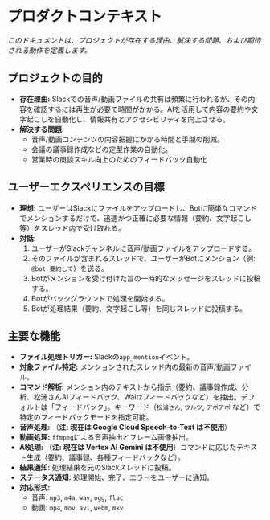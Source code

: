 # プロダクトコンテキスト

*このドキュメントは、プロジェクトが存在する理由、解決する問題、および期待される動作を定義します。*

## プロジェクトの目的

*   **存在理由:** Slackでの音声/動画ファイルの共有は頻繁に行われるが、その内容を確認するには再生が必要で時間がかかる。AIを活用して内容の要約や文字起こしを自動化し、情報共有とアクセシビリティを向上させる。
*   **解決する問題:**
    *   音声/動画コンテンツの内容把握にかかる時間と手間の削減。
    *   会議の議事録作成などの定型作業の自動化。
    *   営業時の商談スキル向上のためのフィードバック自動化

## ユーザーエクスペリエンスの目標

*   **理想:** ユーザーはSlackにファイルをアップロードし、Botに簡単なコマンドでメンションするだけで、迅速かつ正確に必要な情報（要約、文字起こし等）をスレッド内で受け取れる。
*   **対話:**
    1.  ユーザーがSlackチャンネルに音声/動画ファイルをアップロードする。
    2.  そのファイルが含まれるスレッドで、ユーザーがBotにメンション（例: `@bot 要約して`）を送る。
    3.  Botがメンションを受け付けた旨の一時的なメッセージをスレッドに投稿する。
    4.  Botがバックグラウンドで処理を開始する。
    5.  Botが処理結果（要約、文字起こし等）を同じスレッドに投稿する。

## 主要な機能

*   **ファイル処理トリガー:** Slackの`app_mention`イベント。
*   **対象ファイル特定:** メンションされたスレッド内の最新の音声/動画ファイル。
*   **コマンド解析:** メンション内のテキストから指示（要約、議事録作成、分析、松浦さんAIフィードバック、Waltzフィードバックなど）を抽出。デフォルトは「フィードバック」。キーワード（`松浦さん`, `ワルツ`, `アポアポ` など）で特定のフィードバックモードを指定可能。
*   **音声処理:** （**注: 現在は Google Cloud Speech-to-Text は不使用**）
*   **動画処理:** `ffmpeg`による音声抽出とフレーム画像抽出。
*   **AI処理:** （**注: 現在は Vertex AI Gemini は不使用**）コマンドに応じたテキスト生成（要約、議事録、各種フィードバックなど）。
*   **結果通知:** 処理結果を元のSlackスレッドに投稿。
*   **ステータス通知:** 処理開始、完了、エラーをユーザーに通知。
*   **対応形式:**
    *   音声: `mp3`, `m4a`, `wav`, `ogg`, `flac`
    *   動画: `mp4`, `mov`, `avi`, `webm`, `mkv`
